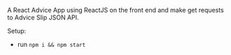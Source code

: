 A React Advice App using ReactJS on the front end and make get requests to Advice Slip JSON API.

Setup:
- run ```npm i && npm start```
